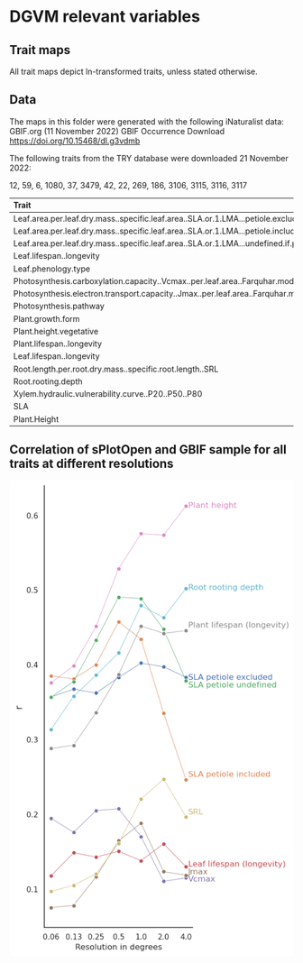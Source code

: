 # DGVM relevant variables

## Trait maps

All trait maps depict ln-transformed traits, unless stated otherwise.

## Data
The maps in this folder were generated with the following iNaturalist data: GBIF.org (11 November 2022) GBIF Occurrence Download https://doi.org/10.15468/dl.g3vdmb

The following traits from the TRY database were downloaded 21 November 2022:

12, 59, 6, 1080, 37, 3479, 42, 22, 269, 186, 3106, 3115, 3116, 3117


| Trait   | ID     | Unit    |
| :------------- | :----------: | -----------: |
| Leaf.area.per.leaf.dry.mass..specific.leaf.area..SLA.or.1.LMA...petiole.excluded | 3115 |  |
| Leaf.area.per.leaf.dry.mass..specific.leaf.area..SLA.or.1.LMA...petiole.included | 3116 | |
| Leaf.area.per.leaf.dry.mass..specific.leaf.area..SLA.or.1.LMA...undefined.if.petiole.is.in..or.excluded | 3117 | |
| Leaf.lifespan..longevity | 12 | |
| Leaf.phenology.type | 37 | |
| Photosynthesis.carboxylation.capacity..Vcmax..per.leaf.area..Farquhar.model | 186 | |
| Photosynthesis.electron.transport.capacity..Jmax..per.leaf.area..Farquhar.model. | 269 |  |
| Photosynthesis.pathway | 22 |  |
| Plant.growth.form | 42 |  |
| Plant.height.vegetative | 3106 ||
| Plant.lifespan..longevity | 59 ||
| Leaf.lifespan..longevity | 13 | |
| Root.length.per.root.dry.mass..specific.root.length..SRL | 1080 | |
| Root.rooting.depth | 6 | |
| Xylem.hydraulic.vulnerability.curve..P20..P50..P80 | 3479 |  |
| SLA| 14 |  |
| Plant.Height | 15|  |     

## Correlation of sPlotOpen and GBIF sample for all traits at different resolutions

![Corr Plot](Correlation_sPlot.png)
